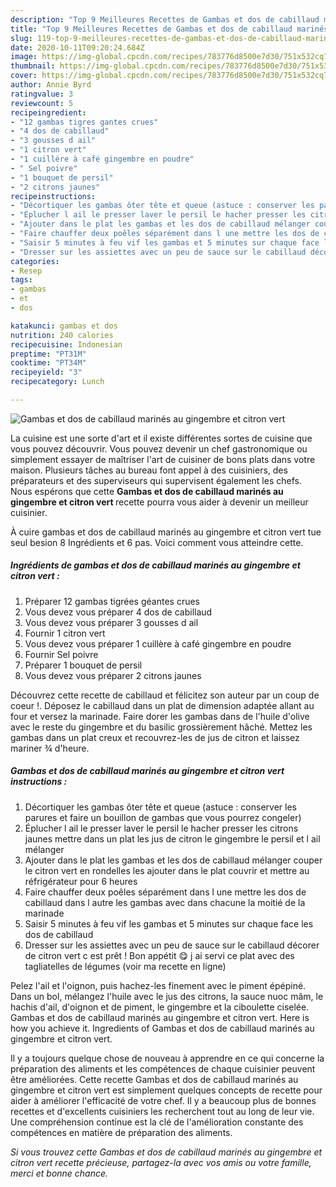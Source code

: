 ```yaml
---
description: "Top 9 Meilleures Recettes de Gambas et dos de cabillaud marinés au gingembre et citron vert"
title: "Top 9 Meilleures Recettes de Gambas et dos de cabillaud marinés au gingembre et citron vert"
slug: 119-top-9-meilleures-recettes-de-gambas-et-dos-de-cabillaud-marines-au-gingembre-et-citron-vert
date: 2020-10-11T09:20:24.684Z
image: https://img-global.cpcdn.com/recipes/783776d8500e7d30/751x532cq70/gambas-et-dos-de-cabillaud-marines-au-gingembre-et-citron-vert-photo-principale-de-la-recette.jpg
thumbnail: https://img-global.cpcdn.com/recipes/783776d8500e7d30/751x532cq70/gambas-et-dos-de-cabillaud-marines-au-gingembre-et-citron-vert-photo-principale-de-la-recette.jpg
cover: https://img-global.cpcdn.com/recipes/783776d8500e7d30/751x532cq70/gambas-et-dos-de-cabillaud-marines-au-gingembre-et-citron-vert-photo-principale-de-la-recette.jpg
author: Annie Byrd
ratingvalue: 3
reviewcount: 5
recipeingredient:
- "12 gambas tigres gantes crues"
- "4 dos de cabillaud"
- "3 gousses d ail"
- "1 citron vert"
- "1 cuillère à café gingembre en poudre"
- " Sel poivre"
- "1 bouquet de persil"
- "2 citrons jaunes"
recipeinstructions:
- "Décortiquer les gambas ôter tête et queue (astuce : conserver les parures et faire un bouillon de gambas que vous pourrez congeler)"
- "Éplucher l ail le presser laver le persil le hacher presser les citrons jaunes mettre dans un plat les jus de citron le gingembre le persil et l ail mélanger"
- "Ajouter dans le plat les gambas et les dos de cabillaud mélanger couper le citron vert en rondelles les ajouter dans le plat couvrir et mettre au réfrigérateur pour 6 heures"
- "Faire chauffer deux poêles séparément dans l une mettre les dos de cabillaud dans l autre les gambas avec dans chacune la moitié de la marinade"
- "Saisir 5 minutes à feu vif les gambas et 5 minutes sur chaque face les dos de cabillaud"
- "Dresser sur les assiettes avec un peu de sauce sur le cabillaud décorer de citron vert c est prêt ! Bon appétit 😋 j ai servi ce plat avec des tagliatelles de légumes (voir ma recette en ligne)"
categories:
- Resep
tags:
- gambas
- et
- dos

katakunci: gambas et dos 
nutrition: 240 calories
recipecuisine: Indonesian
preptime: "PT31M"
cooktime: "PT34M"
recipeyield: "3"
recipecategory: Lunch

---
```



![Gambas et dos de cabillaud marinés au gingembre et citron vert](https://img-global.cpcdn.com/recipes/783776d8500e7d30/751x532cq70/gambas-et-dos-de-cabillaud-marines-au-gingembre-et-citron-vert-photo-principale-de-la-recette.jpg)

La cuisine est une sorte d'art et il existe différentes sortes de cuisine que vous pouvez découvrir. Vous pouvez devenir un chef gastronomique ou simplement essayer de maîtriser l'art de cuisiner de bons plats dans votre maison. Plusieurs tâches au bureau font appel à des cuisiniers, des préparateurs et des superviseurs qui supervisent également les chefs. Nous espérons que cette <strong> Gambas et dos de cabillaud marinés au gingembre et citron vert </strong> recette pourra vous aider à devenir un meilleur cuisinier.

<!--inarticleads1-->

À cuire gambas et dos de cabillaud marinés au gingembre et citron vert tue seul besion 8 Ingrédients et 6 pas. Voici comment vous atteindre cette.

##### Ingrédients de gambas et dos de cabillaud marinés au gingembre et citron vert :

1. Préparer 12 gambas tigrées géantes crues
1. Vous devez vous préparer 4 dos de cabillaud
1. Vous devez vous préparer 3 gousses d ail
1. Fournir 1 citron vert
1. Vous devez vous préparer 1 cuillère à café gingembre en poudre
1. Fournir  Sel poivre
1. Préparer 1 bouquet de persil
1. Vous devez vous préparer 2 citrons jaunes


Découvrez cette recette de cabillaud et félicitez son auteur par un coup de coeur !. Déposez le cabillaud dans un plat de dimension adaptée allant au four et versez la marinade. Faire dorer les gambas dans de l&#39;huile d&#39;olive avec le reste du gingembre et du basilic grossièrement hâché. Mettez les gambas dans un plat creux et recouvrez-les de jus de citron et laissez mariner ¾ d&#39;heure. 

<!--inarticleads2-->

##### Gambas et dos de cabillaud marinés au gingembre et citron vert instructions :

1. Décortiquer les gambas ôter tête et queue (astuce : conserver les parures et faire un bouillon de gambas que vous pourrez congeler)
1. Éplucher l ail le presser laver le persil le hacher presser les citrons jaunes mettre dans un plat les jus de citron le gingembre le persil et l ail mélanger
1. Ajouter dans le plat les gambas et les dos de cabillaud mélanger couper le citron vert en rondelles les ajouter dans le plat couvrir et mettre au réfrigérateur pour 6 heures
1. Faire chauffer deux poêles séparément dans l une mettre les dos de cabillaud dans l autre les gambas avec dans chacune la moitié de la marinade
1. Saisir 5 minutes à feu vif les gambas et 5 minutes sur chaque face les dos de cabillaud
1. Dresser sur les assiettes avec un peu de sauce sur le cabillaud décorer de citron vert c est prêt ! Bon appétit 😋 j ai servi ce plat avec des tagliatelles de légumes (voir ma recette en ligne)


Pelez l&#39;ail et l&#39;oignon, puis hachez-les finement avec le piment épépiné. Dans un bol, mélangez l&#39;huile avec le jus des citrons, la sauce nuoc mâm, le hachis d&#39;ail, d&#39;oignon et de piment, le gingembre et la ciboulette ciselée. Gambas et dos de cabillaud marinés au gingembre et citron vert. Here is how you achieve it. Ingredients of Gambas et dos de cabillaud marinés au gingembre et citron vert. 

<!--inarticleads1-->

<p>
Il y a toujours quelque chose de nouveau à apprendre en ce qui concerne la préparation des aliments et les compétences de chaque cuisinier peuvent être améliorées. Cette recette Gambas et dos de cabillaud marinés au gingembre et citron vert est simplement quelques concepts de recette pour aider à améliorer l'efficacité de votre chef. Il y a beaucoup plus de bonnes recettes et d'excellents cuisiniers les recherchent tout au long de leur vie. Une compréhension continue est la clé de l'amélioration constante des compétences en matière de préparation des aliments.
</p>

<p>
<i>Si vous trouvez cette Gambas et dos de cabillaud marinés au gingembre et citron vert recette précieuse, partagez-la avec vos amis ou votre famille, merci et bonne chance.</i>
</p>
